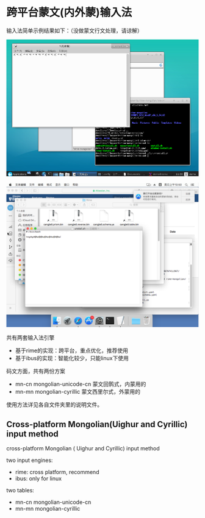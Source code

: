 跨平台蒙文(内外蒙)输入法 
==============================

输入法简单示例结果如下：（没做蒙文行文处理，请谅解）

![](images/linux输入法截图.png)

![](images/macos输入法截图.png)


共有两套输入法引擎

- 基于rime的实现：跨平台，重点优化，推荐使用
- 基于ibus的实现：智能化较少，只能linux下使用


码文方面，共有两份方案

- mn-cn mongolian-unicode-cn 蒙文回鹘式，内蒙用的
- mn-mn mongolian-cyrillic 蒙文西里尔式，外蒙用的

使用方法详见各自文件夹里的说明文件。


Cross-platform Mongolian(Uighur and Cyrillic) input method
-----------------------------------

cross-platform Mongolian ( Uighur and Cyrillic) input method 

two input engines:

- rime: cross platform, recommend
- ibus: only for linux

two tables:

- mn-cn mongolian-unicode-cn
- mn-mn mongolian-cyrillic
